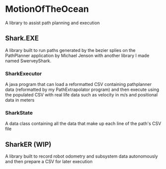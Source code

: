 # MotionOfTheOcean

A library to assist path planning and execution

## Shark.EXE
A library built to run paths generated by the bezier splies on the PathPlanner application by Michael Jenson with another library I made named SwerveyShark.
### SharkExecutor
A java program that can load a reformatted CSV containing pathplanner data (reformatted by my PathExtrapolator program) and then execute using the populated CSV with real life data such as velocity in m/s and positional data in meters
### SharkState
A data class containing all the data that make up each line of the path's CSV file

## SharkER (WIP)
A library built to record robot odometry and subsystem data autonomously and then prepare a CSV for later execution


